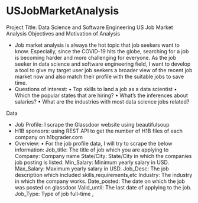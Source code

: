 # USJobMarketAnalysis
Project Title: Data Science and Software Engineering US Job Market Analysis
Objectives and Motivation of Analysis
- Job market analysis is always the hot topic that job seekers want to know. Especially,
since the COVID-19 hits the globe, searching for a job is becoming harder and more
challenging for everyone. As the job seeker in data science and software engineering
field, I want to develop a tool to give my target user job seekers a broader view of the
recent job market now and also match their profile with the suitable jobs to save time.
- Questions of interest:
• Top skills to land a job as a data scientist
• Which the popular states that are hiring?
• What’s the inferences about salaries?
• What are the industries with most data science jobs related?

Data
- Job Profile: I scrape the Glassdoor website using beautifulsoup
- H1B sponsors: using REST API to get the number of H1B files of each company on
h1bgrader.com
- Overview:
• For the job profile data, I will try to scrape the below information:
Job_title: The title of job which you are applying to
Company: Company name
State/City: State/City in which the companies job posting is listed.
Min_Salary: Minimum yearly salary in USD.
Max_Salary: Maximum yearly salary in USD.
Job_Desc: The job description which included skills,requirements,etc
Industry: The industry in which the company works.
Date_posted: The date on which the job was posted on glassdoor
Valid_until: The last date of applying to the job.
Job_Type: Type of job full-time ,
